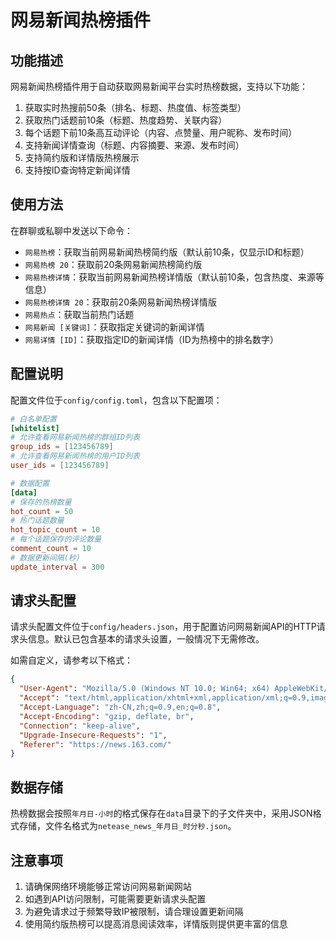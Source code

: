 # 网易新闻热榜插件

## 功能描述

网易新闻热榜插件用于自动获取网易新闻平台实时热榜数据，支持以下功能：

1. 获取实时热搜前50条（排名、标题、热度值、标签类型）
2. 获取热门话题前10条（标题、热度趋势、关联内容）
3. 每个话题下前10条高互动评论（内容、点赞量、用户昵称、发布时间）
4. 支持新闻详情查询（标题、内容摘要、来源、发布时间）
5. 支持简约版和详情版热榜展示
6. 支持按ID查询特定新闻详情

## 使用方法

在群聊或私聊中发送以下命令：

- `网易热榜`：获取当前网易新闻热榜简约版（默认前10条，仅显示ID和标题）
- `网易热榜 20`：获取前20条网易新闻热榜简约版
- `网易热榜详情`：获取当前网易新闻热榜详情版（默认前10条，包含热度、来源等信息）
- `网易热榜详情 20`：获取前20条网易新闻热榜详情版
- `网易热点`：获取当前热门话题
- `网易新闻 [关键词]`：获取指定关键词的新闻详情
- `网易详情 [ID]`：获取指定ID的新闻详情（ID为热榜中的排名数字）

## 配置说明

配置文件位于`config/config.toml`，包含以下配置项：

```toml
# 白名单配置
[whitelist]
# 允许查看网易新闻热榜的群组ID列表
group_ids = [123456789]
# 允许查看网易新闻热榜的用户ID列表
user_ids = [123456789]

# 数据配置
[data]
# 保存的热榜数量
hot_count = 50
# 热门话题数量
hot_topic_count = 10
# 每个话题保存的评论数量
comment_count = 10
# 数据更新间隔(秒)
update_interval = 300
```

## 请求头配置

请求头配置文件位于`config/headers.json`，用于配置访问网易新闻API的HTTP请求头信息。默认已包含基本的请求头设置，一般情况下无需修改。

如需自定义，请参考以下格式：

```json
{
  "User-Agent": "Mozilla/5.0 (Windows NT 10.0; Win64; x64) AppleWebKit/537.36 (KHTML, like Gecko) Chrome/122.0.0.0 Safari/537.36",
  "Accept": "text/html,application/xhtml+xml,application/xml;q=0.9,image/webp,*/*;q=0.8",
  "Accept-Language": "zh-CN,zh;q=0.9,en;q=0.8",
  "Accept-Encoding": "gzip, deflate, br",
  "Connection": "keep-alive",
  "Upgrade-Insecure-Requests": "1",
  "Referer": "https://news.163.com/"
}
```

## 数据存储

热榜数据会按照`年月日-小时`的格式保存在`data`目录下的子文件夹中，采用JSON格式存储，文件名格式为`netease_news_年月日_时分秒.json`。

## 注意事项

1. 请确保网络环境能够正常访问网易新闻网站
2. 如遇到API访问限制，可能需要更新请求头配置
3. 为避免请求过于频繁导致IP被限制，请合理设置更新间隔
4. 使用简约版热榜可以提高消息阅读效率，详情版则提供更丰富的信息 